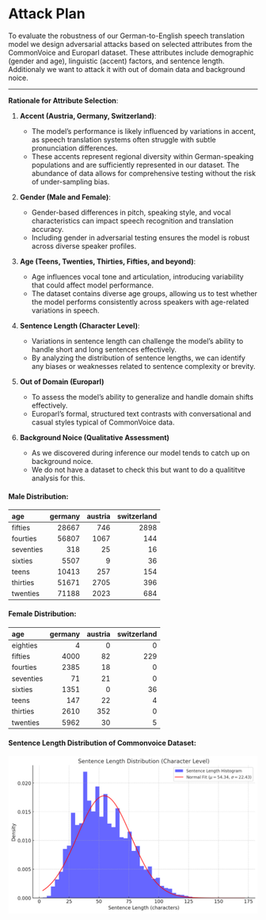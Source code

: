 # Attack Plan

To evaluate the robustness of our German-to-English speech translation model we design adversarial attacks based on selected attributes from the CommonVoice and Europarl dataset. These attributes include demographic (gender and age), linguistic (accent) factors, and sentence length. Additionaly we want to attack it with out of domain data and background noice.

---

**Rationale for Attribute Selection**:

1. **Accent (Austria, Germany, Switzerland)**:  
   - The model’s performance is likely influenced by variations in accent, as speech translation systems often struggle with subtle pronunciation differences.
   - These accents represent regional diversity within German-speaking populations and are sufficiently represented in our dataset. The abundance of data allows for comprehensive testing without the risk of under-sampling bias.

2. **Gender (Male and Female)**:  
   - Gender-based differences in pitch, speaking style, and vocal characteristics can impact speech recognition and translation accuracy.
   - Including gender in adversarial testing ensures the model is robust across diverse speaker profiles.

3. **Age (Teens, Twenties, Thirties, Fifties, and beyond)**:  
   - Age influences vocal tone and articulation, introducing variability that could affect model performance.
   - The dataset contains diverse age groups, allowing us to test whether the model performs consistently across speakers with age-related variations in speech.

4. **Sentence Length (Character Level)**:  
   - Variations in sentence length can challenge the model’s ability to handle short and long sentences effectively.
   - By analyzing the distribution of sentence lengths, we can identify any biases or weaknesses related to sentence complexity or brevity.

5. **Out of Domain (Europarl)**
   - To assess the model’s ability to generalize and handle domain shifts effectively.
	- Europarl’s formal, structured text contrasts with conversational and casual styles typical of CommonVoice data.

6. **Background Noice (Qualitative Assessment)**
   - As we discovered during inference our model tends to catch up on background noice.
   - We do not have a dataset to check this but want to do a qualititve analysis for this.

#### Male Distribution:
| age       |   germany |   austria |   switzerland |
|:----------|----------:|----------:|--------------:|
| fifties   |     28667 |       746 |          2898 |
| fourties  |     56807 |      1067 |           144 |
| seventies |       318 |        25 |            16 |
| sixties   |      5507 |         9 |            36 |
| teens     |     10413 |       257 |           154 |
| thirties  |     51671 |      2705 |           396 |
| twenties  |     71188 |      2023 |           684 |

#### Female Distribution:
| age       |   germany |   austria |   switzerland |
|:----------|----------:|----------:|--------------:|
| eighties  |         4 |         0 |             0 |
| fifties   |      4000 |        82 |           229 |
| fourties  |      2385 |        18 |             0 |
| seventies |        71 |        21 |             0 |
| sixties   |      1351 |         0 |            36 |
| teens     |       147 |        22 |             4 |
| thirties  |      2610 |       352 |             0 |
| twenties  |      5962 |        30 |             5 |

#### Sentence Length Distribution of Commonvoice Dataset:
![Sentence Length Distribution](sentence_length_distribution.png)
